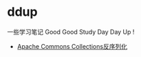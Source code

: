 # ddup
一些学习笔记  Good Good Study Day Day Up !



- [Apache Commons Collections反序列化](https://github.com/SPuerBRead/ddup/tree/master/CommonsCollections)


